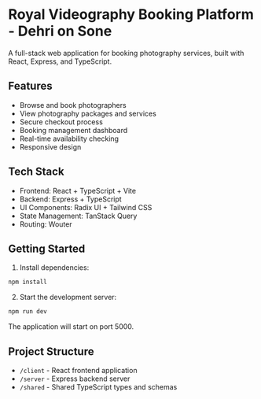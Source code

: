 
# Royal Videography Booking Platform - Dehri on Sone

A full-stack web application for booking photography services, built with React, Express, and TypeScript.

## Features

- Browse and book photographers
- View photography packages and services
- Secure checkout process
- Booking management dashboard
- Real-time availability checking
- Responsive design

## Tech Stack

- Frontend: React + TypeScript + Vite
- Backend: Express + TypeScript
- UI Components: Radix UI + Tailwind CSS
- State Management: TanStack Query
- Routing: Wouter

## Getting Started

1. Install dependencies:
```bash
npm install
```

2. Start the development server:
```bash
npm run dev
```

The application will start on port 5000.

## Project Structure

- `/client` - React frontend application
- `/server` - Express backend server
- `/shared` - Shared TypeScript types and schemas
